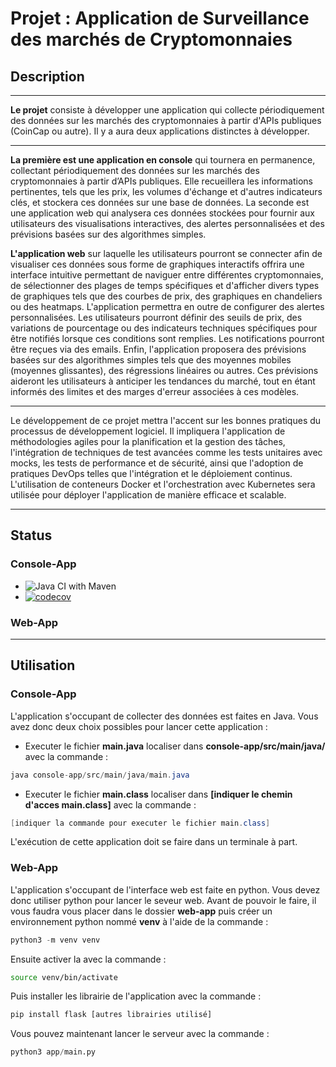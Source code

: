 # Projet : Application de Surveillance des marchés de Cryptomonnaies

## Description

---

**Le projet** consiste à développer une application qui collecte périodiquement des données sur les marchés des cryptomonnaies à partir d'APIs publiques (CoinCap ou autre). Il y a aura deux applications distinctes à développer.

---

**La première est une application en console** qui tournera en permanence, collectant périodiquement des données sur les marchés des cryptomonnaies à partir d’APIs publiques. Elle recueillera les informations pertinentes, tels que les prix, les volumes d'échange et d'autres indicateurs clés, et stockera ces données sur une base de données. La seconde est une application web qui analysera ces données stockées pour fournir aux utilisateurs des visualisations interactives, des alertes personnalisées et des prévisions basées sur des algorithmes simples.

**L'application web** sur laquelle les utilisateurs pourront se connecter afin de visualiser ces données sous forme de graphiques interactifs offrira une interface intuitive permettant de naviguer entre différentes cryptomonnaies, de sélectionner des plages de temps spécifiques et d'afficher divers types de graphiques tels que des courbes de prix, des graphiques en chandeliers ou des heatmaps.
L'application permettra en outre de configurer des alertes personnalisées. Les utilisateurs pourront définir des seuils de prix, des variations de pourcentage ou des
indicateurs techniques spécifiques pour être notifiés lorsque ces conditions sont remplies. Les notifications pourront être reçues via des emails.
Enfin, l'application proposera des prévisions basées sur des algorithmes simples tels que des moyennes mobiles (moyennes glissantes), des régressions linéaires ou autres. Ces prévisions aideront les utilisateurs à anticiper les tendances du marché, tout en étant informés des limites et des marges d'erreur associées à ces modèles.

---

Le développement de ce projet mettra l'accent sur les bonnes pratiques du processus de développement logiciel. Il impliquera l'application de méthodologies
agiles pour la planification et la gestion des tâches, l'intégration de techniques de test avancées comme les tests unitaires avec mocks, les tests de performance et de sécurité, ainsi que l'adoption de pratiques DevOps telles que l'intégration et le déploiement continus. L'utilisation de conteneurs Docker et l'orchestration avec
Kubernetes sera utilisée pour déployer l'application de manière efficace et scalable.

---

## Status

### Console-App
- ![Java CI with Maven](https://github.com/Gregoire-Pierrot/AMS-Projet-GLA/actions/workflows/java-test.yml/badge.svg)
- [![codecov](https://codecov.io/gh/Gregoire-Pierrot/AMS-Projet-GLA/graph/badge.svg?token=YQXJBEZXOH)](https://codecov.io/gh/Gregoire-Pierrot/AMS-Projet-GLA)

### Web-App

---

## Utilisation

### Console-App

L'application s'occupant de collecter des données est faites en Java. Vous avez donc deux choix possibles pour lancer cette application :
- Executer le fichier **main.java** localiser dans **console-app/src/main/java/** avec la commande :

```java
java console-app/src/main/java/main.java
```

- Executer le fichier **main.class** localiser dans **[indiquer le chemin d'acces main.class]** avec la commande :

```java
[indiquer la commande pour executer le fichier main.class]
```

L'exécution de cette application doit se faire dans un terminale à part.

### Web-App

L'application s'occupant de l'interface web est faite en python. Vous devez donc utiliser python pour lancer le seveur web.
Avant de pouvoir le faire, il vous faudra vous placer dans le dossier **web-app** puis créer un environnement python nommé **venv** à l'aide de la commande :

```python
python3 -m venv venv
```

Ensuite activer la avec la commande :

```bash
source venv/bin/activate
```

Puis installer les librairie de l'application avec la commande :

```python
pip install flask [autres librairies utilisé]
```

Vous pouvez maintenant lancer le serveur avec la commande :

```python
python3 app/main.py
```
